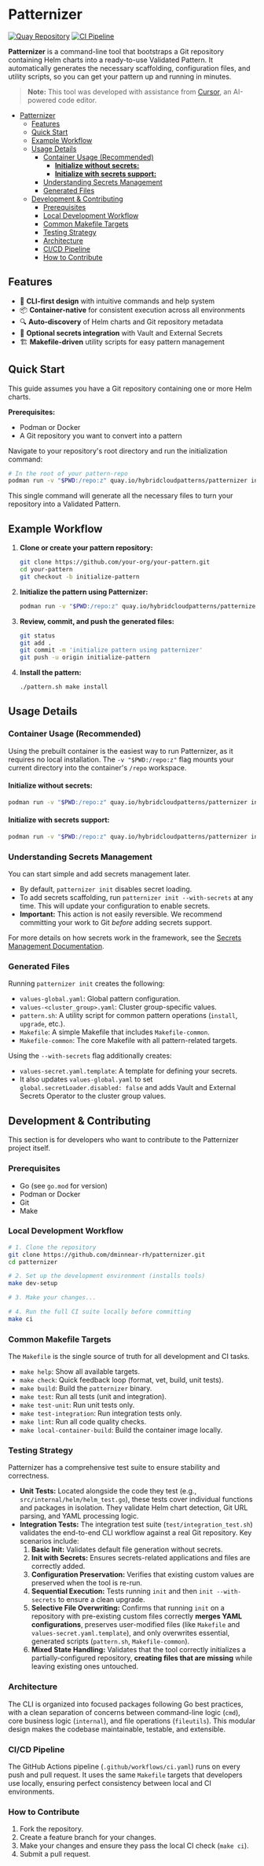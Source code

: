 # Patternizer

[![Quay Repository](https://img.shields.io/badge/Quay.io-patternizer-blue?logo=quay)](https://quay.io/repository/hybridcloudpatterns/patternizer)
[![CI Pipeline](https://github.com/validatedpatterns/patternizer/actions/workflows/ci.yaml/badge.svg?branch=main)](https://github.com/validatedpatterns/patternizer/actions/workflows/ci.yaml)

**Patternizer** is a command-line tool that bootstraps a Git repository containing Helm charts into a ready-to-use Validated Pattern. It automatically generates the necessary scaffolding, configuration files, and utility scripts, so you can get your pattern up and running in minutes.

> **Note:** This tool was developed with assistance from [Cursor](https://cursor.sh), an AI-powered code editor.

- [Patternizer](#patternizer)
  - [Features](#features)
  - [Quick Start](#quick-start)
  - [Example Workflow](#example-workflow)
  - [Usage Details](#usage-details)
    - [Container Usage (Recommended)](#container-usage-recommended)
      - [**Initialize without secrets:**](#initialize-without-secrets)
      - [**Initialize with secrets support:**](#initialize-with-secrets-support)
    - [Understanding Secrets Management](#understanding-secrets-management)
    - [Generated Files](#generated-files)
  - [Development \& Contributing](#development--contributing)
    - [Prerequisites](#prerequisites)
    - [Local Development Workflow](#local-development-workflow)
    - [Common Makefile Targets](#common-makefile-targets)
    - [Testing Strategy](#testing-strategy)
    - [Architecture](#architecture)
    - [CI/CD Pipeline](#cicd-pipeline)
    - [How to Contribute](#how-to-contribute)

## Features

  - 🚀 **CLI-first design** with intuitive commands and help system
  - 📦 **Container-native** for consistent execution across all environments
  - 🔍 **Auto-discovery** of Helm charts and Git repository metadata
  - 🔐 **Optional secrets integration** with Vault and External Secrets
  - 🏗️ **Makefile-driven** utility scripts for easy pattern management

## Quick Start

This guide assumes you have a Git repository containing one or more Helm charts.

**Prerequisites:**

  * Podman or Docker
  * A Git repository you want to convert into a pattern

Navigate to your repository's root directory and run the initialization command:

```bash
# In the root of your pattern-repo
podman run -v "$PWD:/repo:z" quay.io/hybridcloudpatterns/patternizer init
```

This single command will generate all the necessary files to turn your repository into a Validated Pattern.

## Example Workflow

1.  **Clone or create your pattern repository:**

    ```bash
    git clone https://github.com/your-org/your-pattern.git
    cd your-pattern
    git checkout -b initialize-pattern
    ```

2.  **Initialize the pattern using Patternizer:**

    ```bash
    podman run -v "$PWD:/repo:z" quay.io/hybridcloudpatterns/patternizer init
    ```

3.  **Review, commit, and push the generated files:**

    ```bash
    git status
    git add .
    git commit -m 'initialize pattern using patternizer'
    git push -u origin initialize-pattern
    ```

4.  **Install the pattern:**

    ```bash
    ./pattern.sh make install
    ```

## Usage Details

### Container Usage (Recommended)

Using the prebuilt container is the easiest way to run Patternizer, as it requires no local installation. The `-v "$PWD:/repo:z"` flag mounts your current directory into the container's `/repo` workspace.

#### **Initialize without secrets:**

```bash
podman run -v "$PWD:/repo:z" quay.io/hybridcloudpatterns/patternizer init
```

#### **Initialize with secrets support:**

```bash
podman run -v "$PWD:/repo:z" quay.io/hybridcloudpatterns/patternizer init --with-secrets
```

### Understanding Secrets Management

You can start simple and add secrets management later.

  * By default, `patternizer init` disables secret loading.
  * To add secrets scaffolding, run `patternizer init --with-secrets` at any time. This will update your configuration to enable secrets.
  * **Important:** This action is not easily reversible. We recommend committing your work to Git *before* adding secrets support.

For more details on how secrets work in the framework, see the [Secrets Management Documentation](https://validatedpatterns.io/learn/secrets-management-in-the-validated-patterns-framework/).

### Generated Files

Running `patternizer init` creates the following:

  * `values-global.yaml`: Global pattern configuration.
  * `values-<cluster_group>.yaml`: Cluster group-specific values.
  * `pattern.sh`: A utility script for common pattern operations (`install`, `upgrade`, etc.).
  * `Makefile`: A simple Makefile that includes `Makefile-common`.
  * `Makefile-common`: The core Makefile with all pattern-related targets.

Using the `--with-secrets` flag additionally creates:

  * `values-secret.yaml.template`: A template for defining your secrets.
  * It also updates `values-global.yaml` to set `global.secretLoader.disabled: false` and adds Vault and External Secrets Operator to the cluster group values.

## Development & Contributing

This section is for developers who want to contribute to the Patternizer project itself.

### Prerequisites

  * Go (see `go.mod` for version)
  * Podman or Docker
  * Git
  * Make

### Local Development Workflow

```bash
# 1. Clone the repository
git clone https://github.com/dminnear-rh/patternizer.git
cd patternizer

# 2. Set up the development environment (installs tools)
make dev-setup

# 3. Make your changes...

# 4. Run the full CI suite locally before committing
make ci
```

### Common Makefile Targets

The `Makefile` is the single source of truth for all development and CI tasks.

  * `make help`: Show all available targets.
  * `make check`: Quick feedback loop (format, vet, build, unit tests).
  * `make build`: Build the `patternizer` binary.
  * `make test`: Run all tests (unit and integration).
  * `make test-unit`: Run unit tests only.
  * `make test-integration`: Run integration tests only.
  * `make lint`: Run all code quality checks.
  * `make local-container-build`: Build the container image locally.

### Testing Strategy

Patternizer has a comprehensive test suite to ensure stability and correctness.

  * **Unit Tests:** Located alongside the code they test (e.g., `src/internal/helm/helm_test.go`), these tests cover individual functions and packages in isolation. They validate Helm chart detection, Git URL parsing, and YAML processing logic.
  * **Integration Tests:** The integration test suite (`test/integration_test.sh`) validates the end-to-end CLI workflow against a real Git repository. Key scenarios include:
    1.  **Basic Init:** Validates default file generation without secrets.
    2.  **Init with Secrets:** Ensures secrets-related applications and files are correctly added.
    3.  **Configuration Preservation:** Verifies that existing custom values are preserved when the tool is re-run.
    4.  **Sequential Execution:** Tests running `init` and then `init --with-secrets` to ensure a clean upgrade.
    5.  **Selective File Overwriting:** Confirms that running `init` on a repository with pre-existing custom files correctly **merges YAML configurations**, preserves user-modified files (like `Makefile` and `values-secret.yaml.template`), and only overwrites essential, generated scripts (`pattern.sh`, `Makefile-common`).
    6.  **Mixed State Handling:** Validates that the tool correctly initializes a partially-configured repository, **creating files that are missing** while leaving existing ones untouched.

### Architecture

The CLI is organized into focused packages following Go best practices, with a clean separation of concerns between command-line logic (`cmd`), core business logic (`internal`), and file operations (`fileutils`). This modular design makes the codebase maintainable, testable, and extensible.

### CI/CD Pipeline

The GitHub Actions pipeline (`.github/workflows/ci.yaml`) runs on every push and pull request. It uses the same `Makefile` targets that developers use locally, ensuring perfect consistency between local and CI environments.

### How to Contribute

1.  Fork the repository.
2.  Create a feature branch for your changes.
3.  Make your changes and ensure they pass the local CI check (`make ci`).
4.  Submit a pull request.

